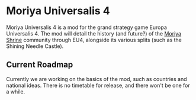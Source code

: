 # Moriya Universalis 4
Moriya Universalis 4 is a mod for the grand strategy game Europa Universalis 4. The mod will detail the history (and future?) of the [Moriya Shrine](https://www.moriyashrine.org) community through EU4, alongside its various splits (such as the Shining Needle Castle).

## Current Roadmap
Currently we are working on the basics of the mod, such as countries and national ideas. There is no timetable for release, and there won't be one for a while.
